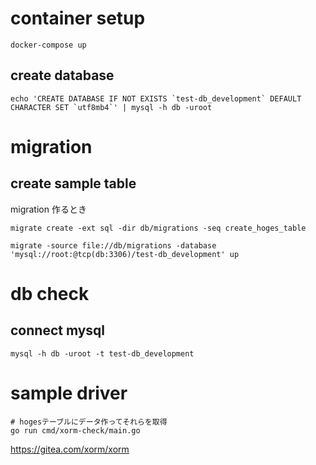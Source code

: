 # container setup

```
docker-compose up
```

## create database

```
echo 'CREATE DATABASE IF NOT EXISTS `test-db_development` DEFAULT CHARACTER SET `utf8mb4`' | mysql -h db -uroot
```

# migration

## create sample table

migration 作るとき
```
migrate create -ext sql -dir db/migrations -seq create_hoges_table
```

```
migrate -source file://db/migrations -database 'mysql://root:@tcp(db:3306)/test-db_development' up
```

# db check
## connect mysql

```
mysql -h db -uroot -t test-db_development
```

# sample driver

```
# hogesテーブルにデータ作ってそれらを取得
go run cmd/xorm-check/main.go
```
https://gitea.com/xorm/xorm
